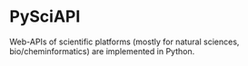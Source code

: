 # PySciAPI
Web-APIs of scientific platforms (mostly for natural sciences, bio/cheminformatics) are implemented in Python. 
